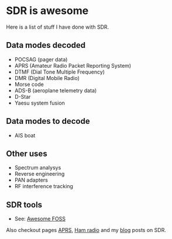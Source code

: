 # SDR is awesome

Here is a list of stuff I have done with SDR.

## Data modes decoded

* POCSAG (pager data)
* APRS (Amateur Radio Packet Reporting System)
* DTMF (Dial Tone Multiple Frequency)
* DMR (Digital Mobile Radio)
* Morse code
* ADS-B (aeroplane telemetry data)
* D-Star
* Yaesu system fusion

## Data modes to decode

* AIS boat

## Other uses

* Spectrum analysys
* Reverse engineering
* PAN adapters
* RF interference tracking

## SDR tools

* See: [Awesome FOSS](../extra/awesome-foss.html)

Also checkout pages [APRS](aprs.html), [Ham radio](../ham-radio.html) and my [blog](https://2e0pgs.github.io/blog/posts/) posts on SDR.
